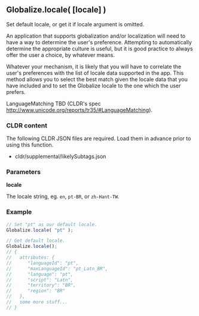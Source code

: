 ## Globalize.locale( [locale] )

Set default locale, or get it if locale argument is omitted.

An application that supports globalization and/or localization will need to
have a way to determine the user's preference. Attempting to automatically
determine the appropriate culture is useful, but it is good practice to always
offer the user a choice, by whatever means.

Whatever your mechanism, it is likely that you will have to correlate the
user's preferences with the list of locale data supported in the app. This
method allows you to select the best match given the locale data that you
have included and to set the Globalize locale to the one which the user
prefers.

LanguageMatching TBD (CLDR's spec http://www.unicode.org/reports/tr35/#LanguageMatching).

### CLDR content

The following CLDR JSON files are required. Load them in advance prior to using
this function.

- cldr/supplemental/likelySubtags.json

### Parameters

**locale**

The locale string, eg. `en`, `pt-BR`, or `zh-Hant-TW`.

### Example

```javascript
// Set "pt" as our default locale.
Globalize.locale( "pt" );

// Get default locale.
Globalize.locale();
// {
//   attributes: {
//      "languageId": "pt",
//      "maxLanguageId": "pt_Latn_BR",
//      "language": "pt",
//      "script": "Latn",
//      "territory": "BR",
//      "region": "BR"
//   },
//   some more stuff...
// }
```
